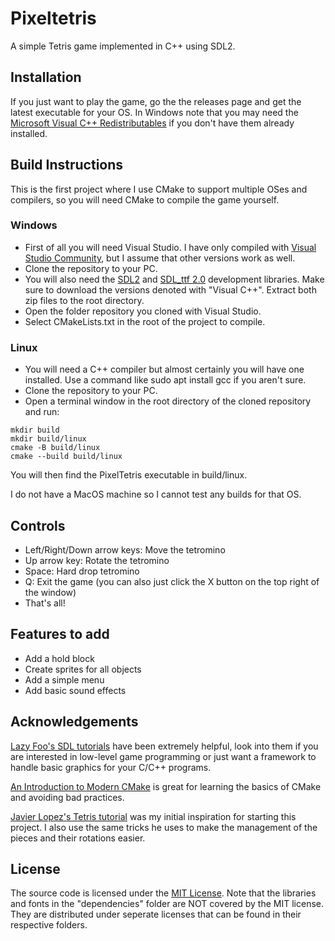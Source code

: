 # Pixeltetris
A simple Tetris game implemented in C++ using SDL2.

## Installation
If you just want to play the game, go the the releases page and get the latest executable for your OS. In Windows note that you may need the [Microsoft Visual C++ Redistributables](https://support.microsoft.com/en-us/topic/the-latest-supported-visual-c-downloads-2647da03-1eea-4433-9aff-95f26a218cc0) if you don't have them already installed.

## Build Instructions
This is the first project where I use CMake to support multiple OSes and compilers, so you will need CMake to compile the game yourself.
### Windows
- First of all you will need Visual Studio. I have only compiled with [Visual Studio Community](https://visualstudio.microsoft.com/vs/community/), but I assume that other versions work as well.
- Clone the repository to your PC.
- You will also need the [SDL2](https://www.libsdl.org/download-2.0.php) and [SDL_ttf 2.0](https://www.libsdl.org/projects/SDL_ttf/) development libraries. Make sure to download the versions denoted with "Visual C++". Extract both zip files to the root directory.
- Open the folder repository you cloned with Visual Studio.
- Select CMakeLists.txt in the root of the project to compile.
### Linux
- You will need a C++ compiler but almost certainly you will have one installed. Use a command like sudo apt install gcc if you aren't sure.
- Clone the repository to your PC.
- Open a terminal window in the root directory of the cloned repository and run:
```
mkdir build
mkdir build/linux
cmake -B build/linux
cmake --build build/linux
```
You will then find the PixelTetris executable in build/linux.

I do not have a MacOS machine so I cannot test any builds for that OS. 
## Controls
- Left/Right/Down arrow keys: Move the tetromino
- Up arrow key: Rotate the tetromino
- Space: Hard drop tetromino
- Q: Exit the game (you can also just click the X button on the top right of the window)
- That's all!

## Features to add
- Add a hold block
- Create sprites for all objects
- Add a simple menu
- Add basic sound effects

## Acknowledgements
[Lazy Foo's SDL tutorials](https://lazyfoo.net/tutorials/SDL/index.php) have been extremely helpful, look into them if you are interested in low-level game programming or just want a framework to handle basic graphics for your C/C++ programs.

[An Introduction to Modern CMake](https://cliutils.gitlab.io/modern-cmake/) is great for learning the basics of CMake and avoiding bad practices.

[Javier Lopez's Tetris tutorial](https://javilop.com/gamedev/tetris-tutorial-in-c-platform-independent-focused-in-game-logic-for-beginners/#comments) was my initial inspiration for starting this project. I also use the same tricks he uses to make the management of the pieces and their rotations easier.

## License
The source code is licensed under the [MIT License](https://tldrlegal.com/license/mit-license). Note that the libraries and fonts in the "dependencies" folder are NOT covered by the MIT license. They are distributed under seperate licenses that can be found in their respective folders.
